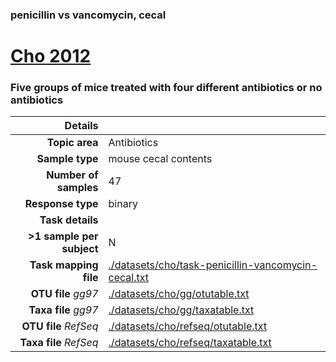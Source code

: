 ### penicillin vs vancomycin, cecal
# [Cho 2012]( ../docs/cho.html )
### Five groups of mice treated with four different antibiotics or no antibiotics

| Details                   |                                                           |
| ------------------------: |-----------------------------------------------------------|
| **Topic area**                | Antibiotics                                                |
| **Sample type**               | mouse cecal contents                                         |
| **Number of samples**         | 47                                         |
| **Response type**             | binary                                           |
| **Task details**              |                                   |
| **>1 sample per subject**     | N                                        |
| **Task mapping file**         | [./datasets/cho/task-penicillin-vancomycin-cecal.txt](../datasets/cho/task-penicillin-vancomycin-cecal.txt)                                 |
| **OTU file** *gg97*           | [./datasets/cho/gg/otutable.txt](../datasets/cho/gg/otutable.txt)                             |
| **Taxa file** *gg97*          | [./datasets/cho/gg/taxatable.txt](../datasets/cho/gg/taxatable.txt)                          |
| **OTU file** *RefSeq*         | [./datasets/cho/refseq/otutable.txt](../datasets/cho/refseq/otutable.txt)                    |
| **Taxa file** *RefSeq*        | [./datasets/cho/refseq/taxatable.txt](../datasets/cho/refseq/taxatable.txt)                  |